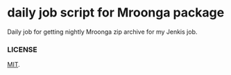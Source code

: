 daily job script for Mroonga package
===

Daily job for getting nightly Mroonga zip archive for my Jenkis job.

### LICENSE

[MIT](LICENSE).

